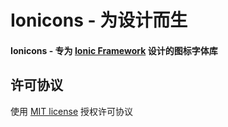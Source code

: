 # Ionicons - 为设计而生

#### Ionicons - 专为 [Ionic Framework](http://ionicframework.com/) 设计的图标字体库


## 许可协议

使用 [MIT license](http://opensource.org/licenses/MIT) 授权许可协议
